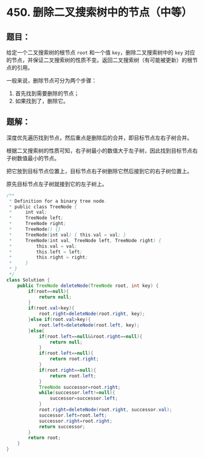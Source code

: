 # 450. 删除二叉搜索树中的节点（中等）
## 题目：
给定一个二叉搜索树的根节点 `root` 和一个值 `key`，删除二叉搜索树中的 `key` 对应的节点，并保证二叉搜索树的性质不变。返回二叉搜索树（有可能被更新）的根节点的引用。

一般来说，删除节点可分为两个步骤：

1. 首先找到需要删除的节点；
2. 如果找到了，删除它。
## 题解：
深度优先遍历找到节点，然后重点是删除后的合并，即目标节点左右子树合并。

根据二叉搜索树的性质可知，右子树最小的数值大于左子树，因此找到目标节点右子树数值最小的节点。

把它放到目标节点位置上，目标节点右子树删除它然后接到它的右子树位置上。

原先目标节点左子树就接到它的左子树上。
```java
/**
 * Definition for a binary tree node.
 * public class TreeNode {
 *     int val;
 *     TreeNode left;
 *     TreeNode right;
 *     TreeNode() {}
 *     TreeNode(int val) { this.val = val; }
 *     TreeNode(int val, TreeNode left, TreeNode right) {
 *         this.val = val;
 *         this.left = left;
 *         this.right = right;
 *     }
 * }
 */
class Solution {
    public TreeNode deleteNode(TreeNode root, int key) {
        if(root==null){
            return null;
        }
        if(root.val<key){
            root.right=deleteNode(root.right, key);
        }else if(root.val>key){
            root.left=deleteNode(root.left, key);
        }else{
            if(root.left==null&&root.right==null){
                return null;
            }
            if(root.left==null){
                return root.right;
            }
            if(root.right==null){
                return root.left;
            }
            TreeNode successor=root.right;
            while(successor.left!=null){
                successor=successor.left;
            }
            root.right=deleteNode(root.right, successor.val);
            successor.left=root.left;
            successor.right=root.right;
            return successor;
        }
        return root;
    }
}
```